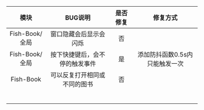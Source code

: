 |      模块      |            BUG说明             | 是否修复 |            修复方式            |
| :------------: | :----------------------------: | :------: | :----------------------------: |
| Fish-Book/全局 |     窗口隐藏会后显示会闪烁     |    否    |                                |
| Fish-Book/全局 | 按下快捷键后，会不停的触发事件 |    是    | 添加防抖函数0.5s内只能触发一次 |
|   Fish-Book    |  可以反复打开相同或不同的图书  |    否    |                                |
|                |                                |          |                                |
|                |                                |          |                                |
|                |                                |          |                                |
|                |                                |          |                                |
|                |                                |          |                                |
|                |                                |          |                                |

